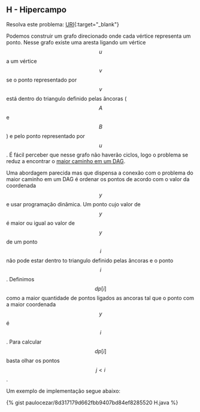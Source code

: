 
## H - Hipercampo

Resolva este problema:
[URI][uri-2665]{:target="_blank"}

Podemos construir um grafo direcionado onde cada vértice representa um ponto. Nesse grafo existe uma aresta ligando um vértice $$u$$ a um vértice $$v$$ se o ponto representado por $$v$$ está dentro do triangulo definido pelas âncoras ($$A$$ e $$B$$) e pelo ponto representado por $$u$$. É fácil perceber que nesse grafo não haverão ciclos, logo o problema se reduz a encontrar o [maior caminho em um DAG][longest-dag].

Uma abordagem parecida mas que dispensa a conexão com o problema do maior caminho em um DAG é ordenar os pontos de acordo com o valor da coordenada $$y$$ e usar programação dinâmica. Um ponto cujo valor de $$y$$ é maior ou igual ao valor de $$y$$ de um ponto $$i$$ não pode estar dentro to triangulo definido pelas âncoras e o ponto $$i$$. Definimos $$dp[i]$$ como a maior quantidade de pontos ligados as ancoras tal que o ponto com a maior coordenada $$y$$ é $$i$$. Para calcular $$dp[i]$$ basta olhar os pontos $$j < i$$.

Um exemplo de implementação segue abaixo:

{% gist paulocezar/8d317179d662fbb9407bd84ef8285520 H.java %}


[uri-2665]:     https://www.urionlinejudge.com.br/judge/pt/problems/view/2665
[longest-dag]: http://www.geeksforgeeks.org/find-longest-path-directed-acyclic-graph/


